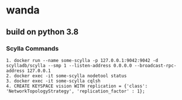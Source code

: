 # wanda

## build on python 3.8

### Scylla Commands

    1. docker run --name some-scylla -p 127.0.0.1:9042:9042 -d scylladb/scylla --smp 1 --listen-address 0.0.0.0 --broadcast-rpc-address 127.0.0.1
    2. docker exec -it some-scylla nodetool status
    3. docker exec -it some-scylla cqlsh 
    4. CREATE KEYSPACE vision WITH replication = {'class': 'NetworkTopologyStrategy', 'replication_factor' : 1};